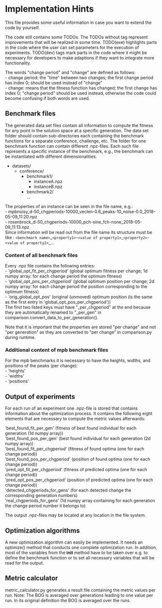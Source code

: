 
Implementation Hints
==================================================================================================

This file provides some useful information in case you want to extend the code by yourself.  

The code still contains some TODOs. The TODOs without tag represent improvements that will be realized in some time. TODO(exe) highlights parts in the code where the user can set parameters for the execution of experiments. TODO(dev) tags mark parts in the code where it might be necessary for developers to make adaptions if they want to integrate more functionality.  

The words "change period" and "change" are defined as follows:  
    - change period: the "time" between two changes; the first change period has index 0; should be used instead of "change"  
    - change: means that the fitness function has changed; the first change has index 0; "change period" should be used instead, otherwise the code could become confusing if both words are used.  



## Benchmark files

The generated data set files contain all information to compute the fitness for any point in the solution space at a specific generation. The data set folder should contain sub-directories each containing the benchmark functions for a separate conference, challenge, etc. The folder for one benchmark function can contain different .npz-files. Each such file represents a specific instance of the benchmark, e.g., the benchmark can be instantiated with different dimensionalities.

- datasets/  
    - conference/  
        - benchmark1/  
            - instanceA.npz  
            - instanceB.npz  
        - benchmark2/  
        ...  

The properties of an instance can be seen in the file name, e.g.:  
    - mpbnoisy_d-50_chgperiods-10000_veclen-0.6_peaks-10_noise-0.0_2018-05-09_11:20.npz  
    - rosenbrock_d-50_chgperiods-10000_pch-sine_fch-none_2018-05-09_11:13.npz  
Since information will be read out from the file name its structure must be like : `<benchmark name>`\_`<property1>`-`<value of property1>`\_`<property2>`-`<value of property2>`\_...

  
  
### Content of all benchmark files

Every .npz file contains the following entries:  
    - 'global_opt_fit_per_chgperiod' (global optimum fitness per change; 1d numpy array: for each change period the optimum fitness)  
	- 'global_opt_pos_per_chgperiod' (global optimum position per change; 2d numpy array: for each change period the position corresponding to the optimum fitness)  
	- 'orig_global_opt_pos' (original (unmoved) optimum position (is the same as the first entry in 'global_opt_pos_per_chgperiod'))  
The first two listed keys must have "_per_chgperiod" at the end because they are automatically renamed to "_per_gen" in comparison.convert_data_to_per_generation().  

Note that it is important that the properties are stored "per change" and not "per generation" as they are converted to "per change" in comparison.py during runtime.


### Additional content of mpb benchmark files

For the mpb benchmarks it is necessary to have the heights, widths, and positions of the peaks (per change):  
	- 'heights'  
	- 'widths'  
	- 'positions'  



## Output of experiments
For each run of an experiment one .npz-file is stored that contains information about the optimization process. It contains the following eight elements that are necessary to compute the metric values afterwards:  

'best_found_fit_per_gen' (fitness of best found individual for each generation (1d numpy array))  
'best_found_pos_per_gen' (best found individual for each generation (2d numpy array))  
'best_found_fit_per_chgperiod' (fitness of found optima (one for each change period))  
'best_found_pos_per_chgperiod' (position of found optima (one for each change period))  
'pred_opt_fit_per_chgperiod' (fitness of predicted optima (one for each change period))  
'pred_opt_pos_per_chgperiod' (position of predicted optima (one for each change period))  
'detected_chgperiods_for_gens' (for each detected change the corresponding generation numbers)  
'real_chgperiods_for_gens' (1d numpy array containing for each generation the change period number it belongs to)  

The output .npz-files may be located at any location in the file system.


## Optimization algorithms

A new optimization algorithm can easily be implemented. It needs an optimize() method that conducts one complete optimization run. In addition, most of the variables from the __init__ method have to be taken over e.g. to define the benchmark function or to set all necessary variables that will be read for the output.


## Metric calculator

metric_calculator.py generates a result file containing the metric values per run. Note: The BOG is averaged over generations leading to one value per run. In its original definition the BOG is averaged over the runs.


